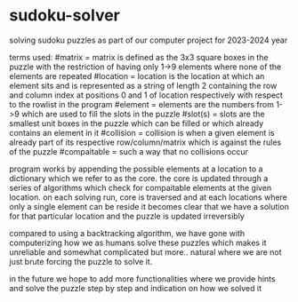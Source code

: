 # sudoku-solver
solving sudoku puzzles as part of our computer project for 2023-2024 year


terms used:
#matrix = matrix is defined as the 3x3 square boxes in the puzzle with the restriction of having only 1->9 elements where none of the elements are repeated
#location = location is the location at which an element sits and is represented as a string of length 2 containing the row and column index at positions 0 and 1 of location respectively with respect to the rowlist in the program
#element = elements are the numbers from 1->9 which are used to fill the slots in the puzzle
#slot(s) = slots are the smallest unit boxes in the puzzle which can be filled or which already contains an element in it
#collision = collision is when a given element is already part of its respective row/column/matrix which is against the rules of the puzzle
#compaitable = such a way that no collisions occur


program works by appending the possible elements at a location to a dictionary which we refer to as the core. the core is updated through a series of algorithms which check for compaitable elements at the given location. on each solving run, core is traversed and at each locations where only a single element can be reside it becomes clear that we have a solution for that particular location and the puzzle is updated irreversibly

compared to using a backtracking algorithm, we have gone with computerizing how we as humans solve these puzzles which makes it unreliable and somewhat complicated but more.. natural where we are not just brute forcing the puzzle to solve it.

in the future we hope to add more functionalities where we provide hints and solve the puzzle step by step and indication on how we solved it

